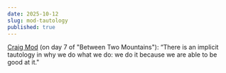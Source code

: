 ```yaml
---
date: 2025-10-12
slug: mod-tautology
published: true
---
```

[Craig Mod](https://craigmod.com/ridgeline/216/) (on day 7 of "Between Two Mountains"): “There is an implicit tautology in why we do what we do: we do it because we are able to be good at it."